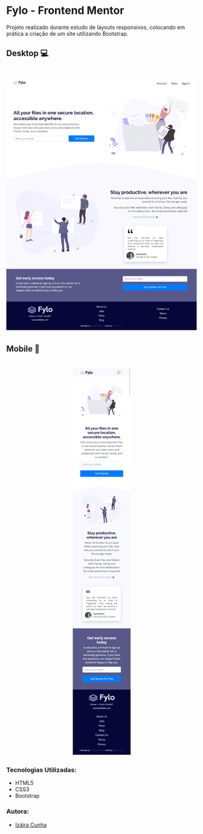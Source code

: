 # Fylo - Frontend Mentor 
Projeto realizado durante estudo de layouts responsivos, colocando em prática a criação de um site utilizando Bootstrap.

## Desktop  :computer:
<h1 align="center">
    <img alt="versão desktop" src="https://github.com/izairacunha/fylo/blob/master/design/screencapture-desktop.png?raw=true" width="" />
</h1>

## Mobile :iphone:
<h1 align="center">
    <img alt="versão mobile do Fylo" src="https://github.com/izairacunha/fylo/blob/master/design/screencapture-mobile.png?raw=true" />
</h1>

### Tecnologias Utilizadas:
* HTML5
* CSS3
* Bootstrap


### Autora:
* [Izáira Cunha](https://www.linkedin.com/in/izairacs/)
